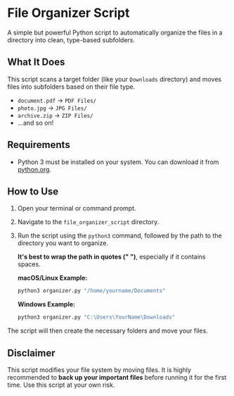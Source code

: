 # File Organizer Script

A simple but powerful Python script to automatically organize the files in a directory into clean, type-based subfolders.

## What It Does

This script scans a target folder (like your `Downloads` directory) and moves files into subfolders based on their file type.

- `document.pdf` -> `PDF Files/`
- `photo.jpg` -> `JPG Files/`
- `archive.zip` -> `ZIP Files/`
- ...and so on!

## Requirements

- Python 3 must be installed on your system. You can download it from [python.org](https://www.python.org/downloads/).

## How to Use

1.  Open your terminal or command prompt.

2.  Navigate to the `file_organizer_script` directory.

3.  Run the script using the `python3` command, followed by the path to the directory you want to organize.

    **It's best to wrap the path in quotes (" ")**, especially if it contains spaces.

    **macOS/Linux Example:**
    ```bash
    python3 organizer.py "/home/yourname/Documents"
    ```

    **Windows Example:**
    ```bash
    python3 organizer.py "C:\Users\YourName\Downloads"
    ```

The script will then create the necessary folders and move your files.

## Disclaimer

This script modifies your file system by moving files. It is highly recommended to **back up your important files** before running it for the first time. Use this script at your own risk.